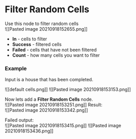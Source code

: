 # **Filter Random Cells**
Use this node to filter random cells  
![[Pasted image 20210918152655.png]]  

- **In** - cells to filter
- **Success** - filtered cells
- **Failed** - сells that have not been filtered 
- **Count** - how many cells you want to filter

### Example
Input is a house that has been completed.  

![[default cells.png]]
![[Pasted image 20210918153153.png]]

Now lets add a **Filter Random Cells** node.  
![[Pasted image 20210918153251.png]]
Result:   
![[Pasted image 20210918153342.png]]

Failed output:  
![[Pasted image 20210918153415.png]]
![[Pasted image 20210918153436.png]]
